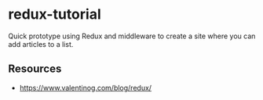 # redux-tutorial

Quick prototype using Redux and middleware to create a site where you can add articles to a list.

## Resources

- https://www.valentinog.com/blog/redux/
